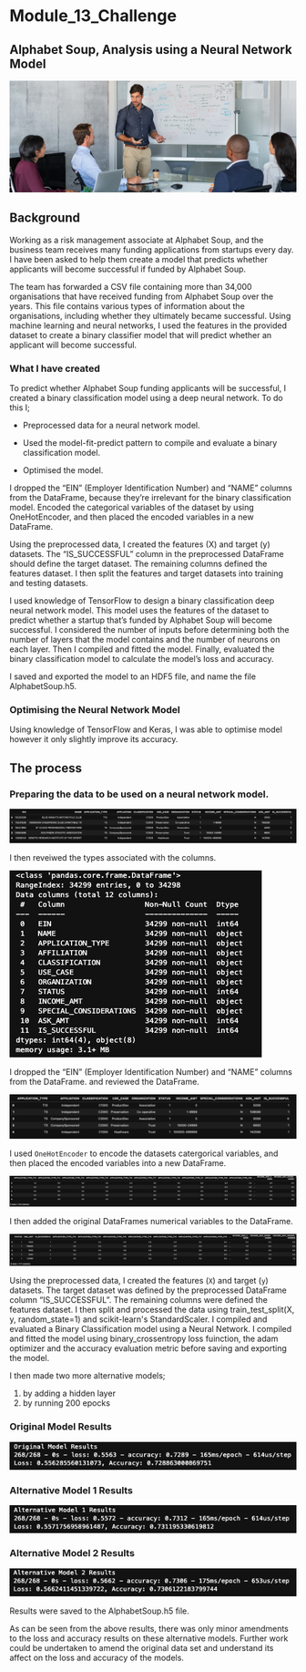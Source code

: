 # Module_13_Challenge
## Alphabet Soup, Analysis using a Neural Network Model
![Screenshot_header](Screenshots/Screenshot_header.png)

## Background
Working as a risk management associate at Alphabet Soup, and the business team receives many funding applications from startups every day. I have been asked to help them create a model that predicts whether applicants will become successful if funded by Alphabet Soup.

The team has forwarded a CSV file containing more than 34,000 organisations that have received funding from Alphabet Soup over the years. This file contains various types of information about the organisations, including whether they ultimately became successful. Using machine learning and neural networks, I used the features in the provided dataset to create a binary classifier model that will predict whether an applicant will become successful.

### What I have created
To predict whether Alphabet Soup funding applicants will be successful, I created a binary classification model using a deep neural network. To do this I;

- Preprocessed data for a neural network model.

- Used the model-fit-predict pattern to compile and evaluate a binary classification model.

- Optimised the model.

I dropped the “EIN” (Employer Identification Number) and “NAME” columns from the DataFrame, because they’re irrelevant for the binary classification model. Encoded the categorical variables of the dataset by using OneHotEncoder, and then placed the encoded variables in a new DataFrame.

Using the preprocessed data, I created the features (X) and target (y) datasets. The “IS_SUCCESSFUL” column in the preprocessed DataFrame should define the target dataset. The remaining columns defined the features dataset. I then split the features and target datasets into training and testing datasets.

I used knowledge of TensorFlow to design a binary classification deep neural network model. This model uses the features of the dataset to predict whether a startup that’s funded by Alphabet Soup will become successful. I considered the number of inputs before determining both the number of layers that the model  contains and the number of neurons on each layer. Then I compiled and fitted the model. Finally, evaluated the binary classification model to calculate the model’s loss and accuracy.

I saved and exported the model to an HDF5 file, and name the file AlphabetSoup.h5.

### Optimising the Neural Network Model
Using knowledge of TensorFlow and Keras, I was able to optimise model however it only slightly improve its accuracy.

## The process

### Preparing the data to be used on a neural network model.

![Screenshot_1](Screenshots/Screenshot_1.png)

I then reveiwed the types associated with the columns.

![Screenshot_2](Screenshots/Screenshot_2.png)

I dropped the “EIN” (Employer Identification Number) and “NAME” columns from the DataFrame. and reviewed the DataFrame.

![Screenshot_3](Screenshots/Screenshot_3.png)

I used `OneHotEncoder` to encode the datasets catergorical variables, and then placed the encoded variables into a new DataFrame.

![Screenshot_4](Screenshots/Screenshot_4.png)

I then added the original DataFrames numerical variables to the DataFrame.

![Screenshot_5](Screenshots/Screenshot_5.png)

Using the preprocessed data, I created the features (`X`) and target (`y`) datasets. The target dataset was defined by the preprocessed DataFrame column “IS_SUCCESSFUL”. The remaining columns were defined the features dataset.  I then split and processed the data using train_test_split(X, y, random_state=1) and scikit-learn's StandardScaler. I compiled and evaluated a Binary Classification model using a Neural Network. I compiled and fitted the model using binary_crossentropy loss fuinction, the adam optimizer and the accuracy evaluation metric before saving and exporting the model.

I then made two more alternative models;
1. by adding a hidden layer
2. by running 200 epocks

### Original Model Results

![Screenshot_6](Screenshots/Screenshot_6.png)

### Alternative Model 1 Results

![Screenshot_7](Screenshots/Screenshot_7.png)

### Alternative Model 2 Results

![Screenshot_8](Screenshots/Screenshot_8.png)

Results were saved to the AlphabetSoup.h5 file.

As can be seen from the above results, there was only minor amendments to the loss and accuracy results on these alternative models. Further work could be undertaken to amend the original data set and understand its affect on the loss and accuracy of the models.


